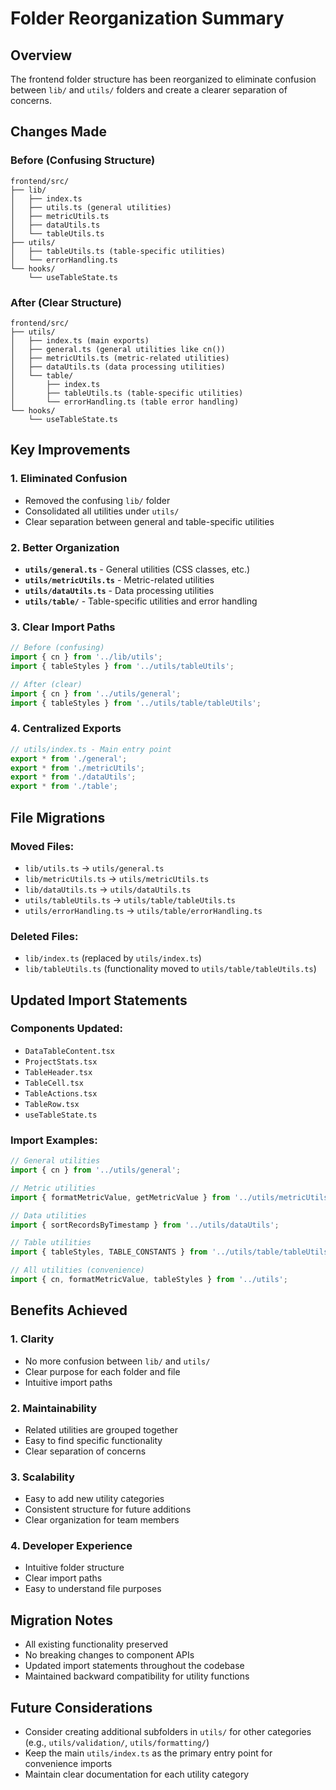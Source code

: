 # Folder Reorganization Summary

## Overview
The frontend folder structure has been reorganized to eliminate confusion between `lib/` and `utils/` folders and create a clearer separation of concerns.

## Changes Made

### **Before (Confusing Structure)**
```
frontend/src/
├── lib/
│   ├── index.ts
│   ├── utils.ts (general utilities)
│   ├── metricUtils.ts
│   ├── dataUtils.ts
│   └── tableUtils.ts
├── utils/
│   ├── tableUtils.ts (table-specific utilities)
│   └── errorHandling.ts
└── hooks/
    └── useTableState.ts
```

### **After (Clear Structure)**
```
frontend/src/
├── utils/
│   ├── index.ts (main exports)
│   ├── general.ts (general utilities like cn())
│   ├── metricUtils.ts (metric-related utilities)
│   ├── dataUtils.ts (data processing utilities)
│   └── table/
│       ├── index.ts
│       ├── tableUtils.ts (table-specific utilities)
│       └── errorHandling.ts (table error handling)
└── hooks/
    └── useTableState.ts
```

## Key Improvements

### 1. **Eliminated Confusion**
- Removed the confusing `lib/` folder
- Consolidated all utilities under `utils/`
- Clear separation between general and table-specific utilities

### 2. **Better Organization**
- **`utils/general.ts`** - General utilities (CSS classes, etc.)
- **`utils/metricUtils.ts`** - Metric-related utilities
- **`utils/dataUtils.ts`** - Data processing utilities
- **`utils/table/`** - Table-specific utilities and error handling

### 3. **Clear Import Paths**
```typescript
// Before (confusing)
import { cn } from '../lib/utils';
import { tableStyles } from '../utils/tableUtils';

// After (clear)
import { cn } from '../utils/general';
import { tableStyles } from '../utils/table/tableUtils';
```

### 4. **Centralized Exports**
```typescript
// utils/index.ts - Main entry point
export * from './general';
export * from './metricUtils';
export * from './dataUtils';
export * from './table';
```

## File Migrations

### **Moved Files:**
- `lib/utils.ts` → `utils/general.ts`
- `lib/metricUtils.ts` → `utils/metricUtils.ts`
- `lib/dataUtils.ts` → `utils/dataUtils.ts`
- `utils/tableUtils.ts` → `utils/table/tableUtils.ts`
- `utils/errorHandling.ts` → `utils/table/errorHandling.ts`

### **Deleted Files:**
- `lib/index.ts` (replaced by `utils/index.ts`)
- `lib/tableUtils.ts` (functionality moved to `utils/table/tableUtils.ts`)

## Updated Import Statements

### **Components Updated:**
- `DataTableContent.tsx`
- `ProjectStats.tsx`
- `TableHeader.tsx`
- `TableCell.tsx`
- `TableActions.tsx`
- `TableRow.tsx`
- `useTableState.ts`

### **Import Examples:**
```typescript
// General utilities
import { cn } from '../utils/general';

// Metric utilities
import { formatMetricValue, getMetricValue } from '../utils/metricUtils';

// Data utilities
import { sortRecordsByTimestamp } from '../utils/dataUtils';

// Table utilities
import { tableStyles, TABLE_CONSTANTS } from '../utils/table/tableUtils';

// All utilities (convenience)
import { cn, formatMetricValue, tableStyles } from '../utils';
```

## Benefits Achieved

### 1. **Clarity**
- No more confusion between `lib/` and `utils/`
- Clear purpose for each folder and file
- Intuitive import paths

### 2. **Maintainability**
- Related utilities are grouped together
- Easy to find specific functionality
- Clear separation of concerns

### 3. **Scalability**
- Easy to add new utility categories
- Consistent structure for future additions
- Clear organization for team members

### 4. **Developer Experience**
- Intuitive folder structure
- Clear import paths
- Easy to understand file purposes

## Migration Notes
- All existing functionality preserved
- No breaking changes to component APIs
- Updated import statements throughout the codebase
- Maintained backward compatibility for utility functions

## Future Considerations
- Consider creating additional subfolders in `utils/` for other categories (e.g., `utils/validation/`, `utils/formatting/`)
- Keep the main `utils/index.ts` as the primary entry point for convenience imports
- Maintain clear documentation for each utility category 